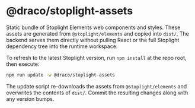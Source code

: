 # @draco/stoplight-assets

Static bundle of Stoplight Elements web components and styles. These assets are generated from
`@stoplight/elements` and copied into `dist/`. The backend serves them directly without pulling
React or the full Stoplight dependency tree into the runtime workspace.

To refresh to the latest Stoplight version, run `npm install` at the repo root, then execute:

```bash
npm run update -w @draco/stoplight-assets
```

The update script re-downloads the assets from `@stoplight/elements` and overwrites the contents of
`dist/`. Commit the resulting changes along with any version bumps.
